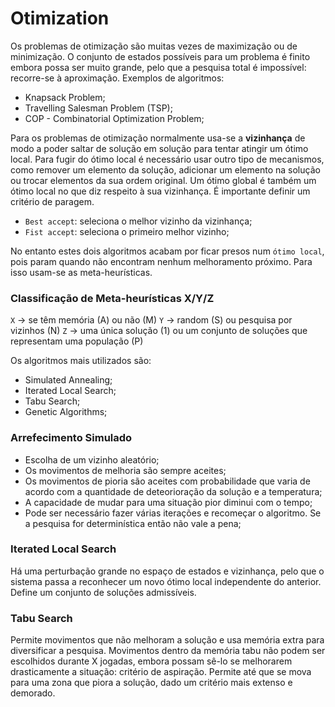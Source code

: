 # Otimization

Os problemas de otimização são muitas vezes de maximização ou de minimização. O conjunto de estados possíveis para um problema é finito embora possa ser muito grande, pelo que a pesquisa total é impossível: recorre-se à aproximação. Exemplos de algoritmos:
- Knapsack Problem;
- Travelling Salesman Problem (TSP);
- COP - Combinatorial Optimization Problem;

Para os problemas de otimização normalmente usa-se a **vizinhança** de modo a poder saltar de solução em solução para tentar atingir um ótimo local. Para fugir do ótimo local é necessário usar outro tipo de mecanismos, como remover um elemento da solução, adicionar um elemento na solução ou trocar elementos da sua ordem original. Um ótimo global é também um ótimo local no que diz respeito à sua vizinhança. É importante definir um critério de paragem.

- `Best accept`: seleciona o melhor vizinho da vizinhança;
- `Fist accept`: seleciona o primeiro melhor vizinho;

No entanto estes dois algoritmos acabam por ficar presos num `ótimo local`, pois param quando não encontram nenhum melhoramento próximo. Para isso usam-se as meta-heurísticas.

### Classificação de Meta-heurísticas X/Y/Z

`X` -> se têm memória (A) ou não (M)
`Y` -> random (S) ou pesquisa por vizinhos (N)
`Z` -> uma única solução (1) ou um conjunto de soluções que representam uma população (P)

Os algoritmos mais utilizados são:
- Simulated Annealing;
- Iterated Local Search;
- Tabu Search;
- Genetic Algorithms;

### Arrefecimento Simulado

- Escolha de um vizinho aleatório;
- Os movimentos de melhoria são sempre aceites;
- Os movimentos de pioria são aceites com probabilidade que varia de acordo com a quantidade de deteorioração da solução e a temperatura;
- A capacidade de mudar para uma situação pior diminui com o tempo;
- Pode ser necessário fazer várias iterações e recomeçar o algoritmo. Se a pesquisa for determinística então não vale a pena;

### Iterated Local Search

Há uma perturbação grande no espaço de estados e vizinhança, pelo que o sistema passa a reconhecer um novo ótimo local independente do anterior. Define um conjunto de soluções admissíveis.

### Tabu Search

Permite movimentos que não melhoram a solução e usa memória extra para diversificar a pesquisa. Movimentos dentro da memória tabu não podem ser escolhidos durante X jogadas, embora possam sê-lo se melhorarem drasticamente a situação: critério de aspiração. Permite até que se mova para uma zona que piora a solução, dado um critério mais extenso e demorado. 